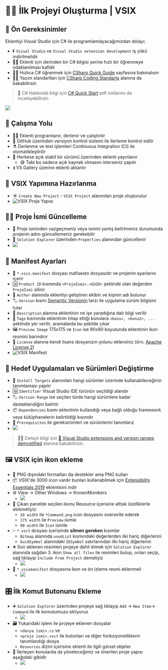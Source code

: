 # 🚴‍♂️ İlk Projeyi Oluşturma | VSIX

## 💎 Ön Gereksinimler

Eklentiyi Visual Studio için C# ile programlamlayacağımızdan dolayı:

- ⏬ `Visual Studio` ve `Visual Studio extension development` iş yükü indirilmelidir
- 💁‍♂️ Eklenti için derinden bir C# bilgisi yerine hızlı bir öğrenmeye odaklanılması kafidir
- 🏃‍♂️ Hızlıca C# öğrenmek için [CSharp Quick Guide](https://www.tutorialspoint.com/csharp/csharp_quick_guide.htm) sayfasına bakmalısın
- 👮‍♂️ Yazım standartları için [CSharp Coding Standarts](https://www.dofactory.com/reference/csharp-coding-standards) alanına da bakabilirsin

> 📃 C# Hakkında bilgi için [C# Quick Start](../assets/CSharp%20Quick%20Start.pdf) pdf notlarımı da inceleyebilirsin

![](../assets/visual_studio_extension_development.png)

## 🚩 Çalışma Yolu

- 👨‍💻 Eklenti programlanır, derlenir ve çalıştırılır
- 🐙 GitHub üzerinden versiyon kontrol sistemi ile ilerleme kontrol edilir
- ⚗️ Derlenme ve test işlemleri Continuous Integration (CI) ile otomatikleştirilir
- 📡 Herkese açık stabil bir sürümü üzerinden eklenti yayınlanır
    - 😅 Tabi bu sadece açık kaynak olmasını isterseniz yapılır
- ⏫ VS Gallery üzerine eklenti aktarılır

## 🔰 VSIX Yapımına Hazırlanma

- ☀️ `Create New Project` - `VSIX Project` alanından proje oluşturulur
- ![VSIX Proje Yapısı](../assets/vsix_project_template.png)

## 👨‍🔧 Proje İsmi Güncelleme

- 🤔 Proje isminden vazgeçmeniz veya ismini yanlış belirtmeniz durumunda projenin adını güncellemeniz gerekebilir
- 🔨 `Solution Explorer` üzerinden `Properties` alanından güncellenir
- ![](../assets/vsix_change_project_name.png)


## 📜 Manifest Ayarları

- 📃 `*.vsix.manifest` dosyası mafisesto dosyasıdır ve projenin ayarlarını içerir
- 🆔 `Product ID` kısmında `<Projeİsmi>.<GUID>` şeklinde olan değerden `Projeİsmi` silinir
- 🤵 `Author` alanında eklentiyi geliştiren ekibin ve kişinin adı bulunur
- 🏷️ `Version` kısmı [Semantic Versionin](https://semver.org/) tarzı ile uygulama sürüm bilgisini tutar
- 📖 `Description` alanına eklentinin ne işe yaradığına dair bilgi verilir
- 🎫 `Tags` kısmında eklentinin hitap ettiği konulara `<konu>, <konu2>, ...` şeklinde yer verilir, aramalarda bu şekilde çıkar
- 🖼️ `Preview Image` 175x175 ve `Icon` ise 90x90 boyutunda eklentinin ikon resmini barındırır
- 🔐 `License` alanına kendi lisans dosyanızın yolunu eklersiniz (örn. [Apache License 2](https://www.apache.org/licenses/LICENSE-2.0))
- ![VSIX Manifest](../assets/vsix_manifest_template.png)

## 🎯 Hedef Uygulamaları ve Sürümleri Değiştirme

- 🌇 `Install Targets` alanından hangi sürümler üzerinde kullanabileceğinin tanımlaması yapılır
- 🆔 `Identifier` Visual Studio IDE türünün seçildiği alandır
- 🏷️ `Version Range` ise seçilen türde hangi sürümlere kadar desteklendiğini belirtir
- 📦 `Dependencies` kısmı eklentinin kullandığı veya bağlı olduğu framework veya kütüphanelerin belirtildiği kısımdır
- 🧰 `Prerequisites` ile gereksinimleri ve sürümlerini tanımlarız
- ![](../assets//vsix_manifest_install_target.png)

> ‍🧙‍♂ Detaylı bilgi için [📃 Visual Studio extensions and version ranges demystified](https://devblogs.microsoft.com/visualstudio/visual-studio-extensions-and-version-ranges-demystified/) alanına bakabilirsin.

## 🖼️ VSIX için ikon ekleme

- 🌟 PNG dışındaki formatları da destekler ama PNG kullan
- 📦 VSIX'de 3000 icon vardır bunları kullanabilmek için [Extensibility Essentials 2019](https://marketplace.visualstudio.com/items?itemName=MadsKristensen.ExtensibilityEssentials2019) eklentisini indir
- ⚙️ View -> Other Windows -> KnownMonikers
    - ![](../assets/vsix_known_monikers.png)
- 📝 Çıkan panelde seçilen ikonu Resource içerisine alttak özelliklerle eklemeliyiz:
  - `16 width` ile  `*Command.png` icon dosyasını overwrite ederek
  - `175 width` ile `Preview` isimle
  - `90 width` ile `Icon` isimle
- 💦 `*.vsct` dosyası içerisinde **silmen gereken** kısımlar
  -  `Bitmap` alanında `usedList` kısmındaki değerlerden ilki hariç diğerlerini
  -  `GuidSymbol` alanındaki `IDSymbol` satırlarından ilki hariç diğerlerini
- ➕ Son eklenen resimleri projeye dahil etmek için `Solution Explorer` alanında  sağdan 3. ikon `Show all files` ile resimleri bulup, onları seçip, sağ tıklayıp `Include From Project` demeliyiz
    - ![](../assets/vsıx_resources_example.png)
- 🔨 `*.vsixmanifest` dosyasına ikon ve ön izleme resmi eklenmeli
    - ![](../assets/vsix_manifest_res_icon.png)

## 🎛️ İlk Komut Butonunu Ekleme

- ➕ `Solution Explorer` üzerinden projeye sağ tıklayıp `Add` -> `New Item`-> `Command` ile ilk komutumuzu ekliyoruz
    - ![](../assets/vsix_adding_command.png)
- 🗃️ Yukarıdaki işlem ile projeye eklenen dosyalar
    - `<dosya ismi>.cs` ve 
    - `<proje ismi>.vsct` ile butonları ve diğer fonksiyonelliklerin tanımlandığı dosya
    - `Resources` dizini içerisine eklenti ile ilgili görsel objeler
- 🌟 İlerleyen konularda da yöneleceğimiz ve önerilen proje yapısı aşağıdaki gibidir
    - ![](../assets/vsix_project_structure.png)
